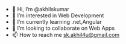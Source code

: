 - 👋 Hi, I’m @akhilskumar
- 👀 I’m interested in Web Development  
- 🌱 I’m currently learning .net,Angular
- 💞️ I’m looking to collaborate on Web Apps
- 📫 How to reach me sk.akhil4u@gmail.com

<!---
akhilskumar/akhilskumar is a ✨ special ✨ repository because its `README.md` (this file) appears on your GitHub profile.
You can click the Preview link to take a look at your changes.
--->
